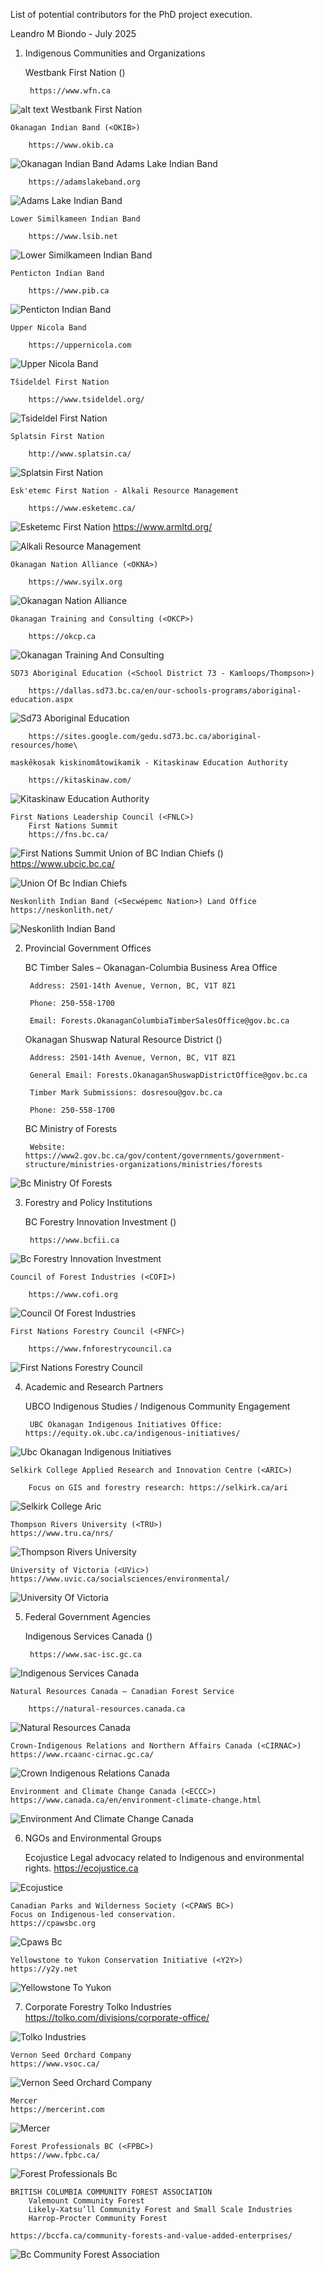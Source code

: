 List of potential contributors for the PhD project execution.

Leandro M Biondo - July 2025

1. Indigenous Communities and Organizations 

    Westbank First Nation (<WFN>)

        https://www.wfn.ca

 ![alt text Westbank First Nation](<westbank_first_nation.png>)

    Okanagan Indian Band (<OKIB>)

        https://www.okib.ca

 ![Okanagan Indian Band](<okanagan_indian_band.png>)
    Adams Lake Indian Band

        https://adamslakeband.org

 ![Adams Lake Indian Band](<adams_lake_indian_band.png>)

    Lower Similkameen Indian Band

        https://www.lsib.net

 ![Lower Similkameen Indian Band](<lower_similkameen_indian_band.png>)

    Penticton Indian Band

        https://www.pib.ca

 ![Penticton Indian Band](<penticton_indian_band.png>)

    Upper Nicola Band

        https://uppernicola.com

 ![Upper Nicola Band](<upper_nicola_band.png>)
        
    Tŝideldel First Nation

        https://www.tsideldel.org/

 ![Tsideldel First Nation](<tsideldel_first_nation.png>)

    Splatsin First Nation

        http://www.splatsin.ca/

 ![Splatsin First Nation](<splatsin_first_nation.png>)

    Esk'etemc First Nation - Alkali Resource Management

        https://www.esketemc.ca/

 ![Esketemc First Nation](<esketemc_first_nation.png>)
        https://www.armltd.org/

 ![Alkali Resource Management](<alkali_resource_management.png>)

    Okanagan Nation Alliance (<OKNA>) 

        https://www.syilx.org

 ![Okanagan Nation Alliance](<okanagan_nation_alliance.png>)

    Okanagan Training and Consulting (<OKCP>)

        https://okcp.ca

 ![Okanagan Training And Consulting](<okanagan_training_and_consulting.png>)

    SD73 Aboriginal Education (<School District 73 - Kamloops/Thompson>)

        https://dallas.sd73.bc.ca/en/our-schools-programs/aboriginal-education.aspx

 ![Sd73 Aboriginal Education](<sd73_aboriginal_education.png>)

        https://sites.google.com/gedu.sd73.bc.ca/aboriginal-resources/home\

    maskêkosak kiskinomâtowikamik - Kitaskinaw Education Authority

        https://kitaskinaw.com/

 ![Kitaskinaw Education Authority](<kitaskinaw_education_authority.png>)

    First Nations Leadership Council (<FNLC>) 
        First Nations Summit
        https://fns.bc.ca/
 ![First Nations Summit](<first_nations_summit.png>)
        Union of BC Indian Chiefs (<UBCIC>)
        https://www.ubcic.bc.ca/

 ![Union Of Bc Indian Chiefs](<union_of_bc_indian_chiefs.png>)

    Neskonlith Indian Band (<Secwépemc Nation>) Land Office
    https://neskonlith.net/

 ![Neskonlith Indian Band](<neskonlith_indian_band.png>)

2. Provincial Government Offices

    BC Timber Sales – Okanagan-Columbia Business Area Office

        Address: 2501-14th Avenue, Vernon, BC, V1T 8Z1

        Phone: 250-558-1700

        Email: Forests.OkanaganColumbiaTimberSalesOffice@gov.bc.ca

    Okanagan Shuswap Natural Resource District (<DOS>)

        Address: 2501-14th Avenue, Vernon, BC, V1T 8Z1

        General Email: Forests.OkanaganShuswapDistrictOffice@gov.bc.ca

        Timber Mark Submissions: dosresou@gov.bc.ca

        Phone: 250-558-1700

    BC Ministry of Forests

        Website: https://www2.gov.bc.ca/gov/content/governments/government-structure/ministries-organizations/ministries/forests

 ![Bc Ministry Of Forests](<bc_ministry_of_forests.png>)

3. Forestry and Policy Institutions

    BC Forestry Innovation Investment (<FII>)

        https://www.bcfii.ca

 ![Bc Forestry Innovation Investment](<bc_forestry_innovation_investment.png>)

    Council of Forest Industries (<COFI>) 

        https://www.cofi.org

 ![Council Of Forest Industries](<council_of_forest_industries.png>)

    First Nations Forestry Council (<FNFC>) 

        https://www.fnforestrycouncil.ca

 ![First Nations Forestry Council](<first_nations_forestry_council.png>)

4. Academic and Research Partners

    UBCO Indigenous Studies / Indigenous Community Engagement

        UBC Okanagan Indigenous Initiatives Office: https://equity.ok.ubc.ca/indigenous-initiatives/

 ![Ubc Okanagan Indigenous Initiatives](<ubc_okanagan_indigenous_initiatives.png>)

    Selkirk College Applied Research and Innovation Centre (<ARIC>) 

        Focus on GIS and forestry research: https://selkirk.ca/ari

 ![Selkirk College Aric](<selkirk_college_aric.png>)

    Thompson Rivers University (<TRU>)
    https://www.tru.ca/nrs/

 ![Thompson Rivers University](<thompson_rivers_university.png>)

    University of Victoria (<UVic>)
    https://www.uvic.ca/socialsciences/environmental/

 ![University Of Victoria](<university_of_victoria.png>)

5. Federal Government Agencies

    Indigenous Services Canada (<ISC>)

        https://www.sac-isc.gc.ca

 ![Indigenous Services Canada](<indigenous_services_canada.png>)

    Natural Resources Canada – Canadian Forest Service

        https://natural-resources.canada.ca

 ![Natural Resources Canada](<natural_resources_canada.png>)

    Crown-Indigenous Relations and Northern Affairs Canada (<CIRNAC>) 
    https://www.rcaanc-cirnac.gc.ca/

 ![Crown Indigenous Relations Canada](<crown_indigenous_relations_canada.png>)

    Environment and Climate Change Canada (<ECCC>)
    https://www.canada.ca/en/environment-climate-change.html

 ![Environment And Climate Change Canada](<environment_and_climate_change_canada.png>)

6. NGOs and Environmental Groups

    Ecojustice
    Legal advocacy related to Indigenous and environmental rights.
    https://ecojustice.ca

 ![Ecojustice](<ecojustice.png>)

    Canadian Parks and Wilderness Society (<CPAWS BC>)
    Focus on Indigenous-led conservation.
    https://cpawsbc.org

 ![Cpaws Bc](<cpaws_bc.png>)

    Yellowstone to Yukon Conservation Initiative (<Y2Y>)
    https://y2y.net

 ![Yellowstone To Yukon](<yellowstone_to_yukon.png>)

7. Corporate Forestry
    Tolko Industries
    https://tolko.com/divisions/corporate-office/

 ![Tolko Industries](<tolko_industries.png>)

    Vernon Seed Orchard Company
    https://www.vsoc.ca/

 ![Vernon Seed Orchard Company](<vernon_seed_orchard_company.png>)

    Mercer 
    https://mercerint.com

 ![Mercer](<mercer.png>)

    Forest Professionals BC (<FPBC>) 
    https://www.fpbc.ca/

 ![Forest Professionals Bc](<forest_professionals_bc.png>)

    BRITISH COLUMBIA COMMUNITY FOREST ASSOCIATION​
        Valemount Community Forest 
        Likely-Xatsu’ll Community Forest and Small Scale Industries
        Harrop-Procter Community Forest

    https://bccfa.ca/community-forests-and-value-added-enterprises/

 ![Bc Community Forest Association](<bc_community_forest_association.png>)
